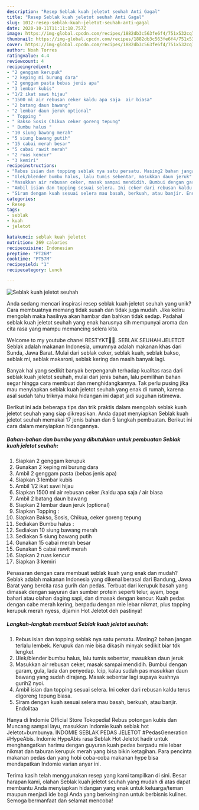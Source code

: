 ```yaml
---
description: "Resep Seblak kuah jeletot seuhah Anti Gagal"
title: "Resep Seblak kuah jeletot seuhah Anti Gagal"
slug: 1012-resep-seblak-kuah-jeletot-seuhah-anti-gagal
date: 2020-10-11T11:11:18.757Z
image: https://img-global.cpcdn.com/recipes/1882db3c563fe6f4/751x532cq70/seblak-kuah-jeletot-seuhah-foto-resep-utama.jpg
thumbnail: https://img-global.cpcdn.com/recipes/1882db3c563fe6f4/751x532cq70/seblak-kuah-jeletot-seuhah-foto-resep-utama.jpg
cover: https://img-global.cpcdn.com/recipes/1882db3c563fe6f4/751x532cq70/seblak-kuah-jeletot-seuhah-foto-resep-utama.jpg
author: Noah Torres
ratingvalue: 4.4
reviewcount: 4
recipeingredient:
- "2 genggam kerupuk"
- "2 keping mi burung dara"
- "2 genggam pasta bebas jenis apa"
- "3 lembar kubis"
- "1/2 ikat sawi hijau"
- "1500 ml air rebusan ceker kaldu apa saja  air biasa"
- "2 batang daun bawang"
- "2 lembar daun jeruk optional"
- " Topping "
- " Bakso Sosis Chikua ceker goreng tepung"
- " Bumbu halus "
- "10 siung bawang merah"
- "5 siung bawang putih"
- "15 cabai merah besar"
- "5 cabai rawit merah"
- "2 ruas kencur"
- "3 kemiri"
recipeinstructions:
- "Rebus isian dan topping seblak nya satu persatu. Masing2 bahan jangan terlalu lembek. Kerupuk dan mie bisa dikasih minyak sedikit biar tdk lengket"
- "Ulek/blender bumbu halus, lalu tumis sebentar, masukkan daun jeruk"
- "Masukkan air rebusan ceker, masak sampai mendidih. Bumbui dengan garam, gula, lada dan penyedap. Icip, kalau sudah pas masukkan daun bawang yang sudah dirajang. Masak sebentar lagi supaya kuahnya gurih2 nyoi."
- "Ambil isian dan topping sesuai selera. Ini ceker dari rebusan kaldu terus digoreng tepung biasa."
- "Siram dengan kuah sesuai selera mau basah, berkuah, atau banjir. Endolitaa"
categories:
- Resep
tags:
- seblak
- kuah
- jeletot

katakunci: seblak kuah jeletot 
nutrition: 269 calories
recipecuisine: Indonesian
preptime: "PT26M"
cooktime: "PT57M"
recipeyield: "1"
recipecategory: Lunch

---
```



![Seblak kuah jeletot seuhah](https://img-global.cpcdn.com/recipes/1882db3c563fe6f4/751x532cq70/seblak-kuah-jeletot-seuhah-foto-resep-utama.jpg)

Anda sedang mencari inspirasi resep seblak kuah jeletot seuhah yang unik? Cara membuatnya memang tidak susah dan tidak juga mudah. Jika keliru mengolah maka hasilnya akan hambar dan bahkan tidak sedap. Padahal seblak kuah jeletot seuhah yang enak harusnya sih mempunyai aroma dan cita rasa yang mampu memancing selera kita.

Welcome to my youtube chanel RESTYKT🌸🌻. SEBLAK SEUHAH JELETOT Seblak adalah makanan Indonesia, umumnya adalah makanan khas dari Sunda, Jawa Barat. Mulai dari seblak ceker, seblak kuah, seblak bakso, seblak mi, seblak makaroni, seblak kering dan masih banyak lagi.

Banyak hal yang sedikit banyak berpengaruh terhadap kualitas rasa dari seblak kuah jeletot seuhah, mulai dari jenis bahan, lalu pemilihan bahan segar hingga cara membuat dan menghidangkannya. Tak perlu pusing jika mau menyiapkan seblak kuah jeletot seuhah yang enak di rumah, karena asal sudah tahu triknya maka hidangan ini dapat jadi suguhan istimewa.


Berikut ini ada beberapa tips dan trik praktis dalam mengolah seblak kuah jeletot seuhah yang siap dikreasikan. Anda dapat menyiapkan Seblak kuah jeletot seuhah memakai 17 jenis bahan dan 5 langkah pembuatan. Berikut ini cara dalam menyiapkan hidangannya.

<!--inarticleads1-->

##### Bahan-bahan dan bumbu yang dibutuhkan untuk pembuatan Seblak kuah jeletot seuhah:

1. Siapkan 2 genggam kerupuk
1. Gunakan 2 keping mi burung dara
1. Ambil 2 genggam pasta (bebas jenis apa)
1. Siapkan 3 lembar kubis
1. Ambil 1/2 ikat sawi hijau
1. Siapkan 1500 ml air rebusan ceker /kaldu apa saja / air biasa
1. Ambil 2 batang daun bawang
1. Siapkan 2 lembar daun jeruk (optional)
1. Siapkan  Topping :
1. Siapkan  Bakso, Sosis, Chikua, ceker goreng tepung
1. Sediakan  Bumbu halus :
1. Sediakan 10 siung bawang merah
1. Sediakan 5 siung bawang putih
1. Gunakan 15 cabai merah besar
1. Gunakan 5 cabai rawit merah
1. Siapkan 2 ruas kencur
1. Siapkan 3 kemiri


Penasaran dengan cara membuat seblak kuah yang enak dan mudah? Seblak adalah makanan Indonesia yang dikenal berasal dari Bandung, Jawa Barat yang bercita rasa gurih dan pedas. Terbuat dari kerupuk basah yang dimasak dengan sayuran dan sumber protein seperti telur, ayam, boga bahari atau olahan daging sapi, dan dimasak dengan kencur. Kuah pedas dengan cabe merah kering, berpadu dengan mie lebar nikmat, plus topping kerupuk merah nyess, dijamin Hot Jeletot deh pastinya! 

<!--inarticleads2-->

##### Langkah-langkah membuat Seblak kuah jeletot seuhah:

1. Rebus isian dan topping seblak nya satu persatu. Masing2 bahan jangan terlalu lembek. Kerupuk dan mie bisa dikasih minyak sedikit biar tdk lengket
1. Ulek/blender bumbu halus, lalu tumis sebentar, masukkan daun jeruk
1. Masukkan air rebusan ceker, masak sampai mendidih. Bumbui dengan garam, gula, lada dan penyedap. Icip, kalau sudah pas masukkan daun bawang yang sudah dirajang. Masak sebentar lagi supaya kuahnya gurih2 nyoi.
1. Ambil isian dan topping sesuai selera. Ini ceker dari rebusan kaldu terus digoreng tepung biasa.
1. Siram dengan kuah sesuai selera mau basah, berkuah, atau banjir. Endolitaa


Hanya di Indomie Official Store Tokopedia! Rebus potongan kubis dan Muncang sampai layu, masukkan Indomie kuah seblak hot Jeletot+bumbunya. INDOMIE SEBLAK PEDAS JELETOT #PedasGeneration #HypeAbis. Indomie HypeAbis rasa Seblak Hot Jeletot hadir untuk menghangatkan harimu dengan guyuran kuah pedas berpadu mie lebar nikmat dan taburan kerupuk merah yang bisa bikin ketagihan. Para pencinta makanan pedas dan yang hobi coba-coba makanan hype bisa mendapatkan Indomie varian anyar ini. 

Terima kasih telah menggunakan resep yang kami tampilkan di sini. Besar harapan kami, olahan Seblak kuah jeletot seuhah yang mudah di atas dapat membantu Anda menyiapkan hidangan yang enak untuk keluarga/teman maupun menjadi ide bagi Anda yang berkeinginan untuk berbisnis kuliner. Semoga bermanfaat dan selamat mencoba!
